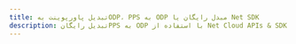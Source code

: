 ---title: تبدیل پاورپوینت بهODP، PPS به ODP مبدل رایگان یا Net SDKdescription: تبدیل رایگانPPS به ODP با استفاده از Net Cloud APIs & SDK. همچنین اسناد Microsoft PowerPoint را در Cloud ایجاد، ویرایش و رندر کنید.---